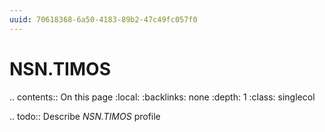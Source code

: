 ```yaml
---
uuid: 70618368-6a50-4183-89b2-47c49fc057f0
---
```



# NSN.TIMOS

.. contents:: On this page
    :local:
    :backlinks: none
    :depth: 1
    :class: singlecol

.. todo::
    Describe *NSN.TIMOS* profile
